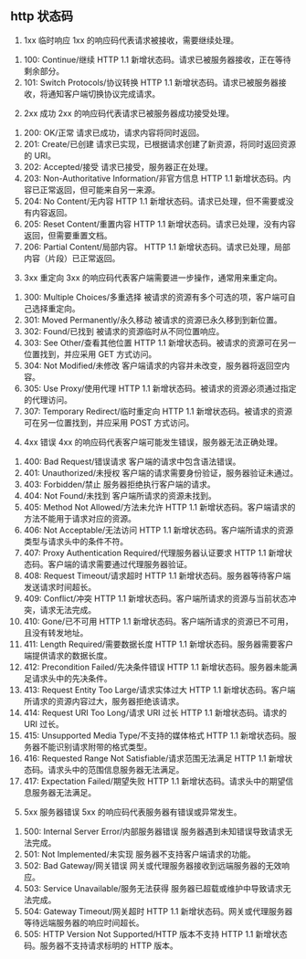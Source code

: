 ## http 状态码

1. 1xx 临时响应
   1xx 的响应码代表请求被接收，需要继续处理。

1) 100: Continue/继续
   HTTP 1.1 新增状态码。请求已被服务器接收，正在等待剩余部分。
2) 101: Switch Protocols/协议转换
   HTTP 1.1 新增状态码。请求已被服务器接收，将通知客户端切换协议完成请求。

2. 2xx 成功
   2xx 的响应码代表请求已被服务器成功接受处理。

1) 200: OK/正常
   请求已成功，请求内容将同时返回。
2) 201: Create/已创建
   请求已实现，已根据请求创建了新资源，将同时返回资源的 URI。
3) 202: Accepted/接受
   请求已接受，服务器正在处理。
4) 203: Non-Authoritative Information/非官方信息
   HTTP 1.1 新增状态码。内容已正常返回，但可能来自另一来源。
5) 204: No Content/无内容
   HTTP 1.1 新增状态码。请求已处理，但不需要或没有内容返回。
6) 205: Reset Content/重置内容
   HTTP 1.1 新增状态码。请求已处理，没有内容返回，但需要重置文档。
7) 206: Partial Content/局部内容。
   HTTP 1.1 新增状态码。请求已处理，局部内容（片段）已正常返回。

3. 3xx 重定向
   3xx 的响应码代表客户端需要进一步操作，通常用来重定向。

1) 300: Multiple Choices/多重选择
   被请求的资源有多个可选的项，客户端可自己选择重定向。
2) 301: Moved Permanently/永久移动
   被请求的资源已永久移到到新位置。
3) 302: Found/已找到
   被请求的资源临时从不同位置响应。
4) 303: See Other/查看其他位置
   HTTP 1.1 新增状态码。被请求的资源可在另一位置找到，并应采用 GET 方式访问。
5) 304: Not Modified/未修改
   客户端请求的内容并未改变，服务器将返回空内容。
6) 305: Use Proxy/使用代理
   HTTP 1.1 新增状态码。被请求的资源必须通过指定的代理访问。
7) 307: Temporary Redirect/临时重定向
   HTTP 1.1 新增状态码。被请求的资源可在另一位置找到，并应采用 POST 方式访问。

4. 4xx 错误
   4xx 的响应码代表客户端可能发生错误，服务器无法正确处理。

1) 400: Bad Request/错误请求
   客户端的请求中包含语法错误。
2) 401: Unauthorized/未授权
   客户端的请求需要身份验证，服务器验证未通过。
3) 403: Forbidden/禁止
   服务器拒绝执行客户端的请求。
4) 404: Not Found/未找到
   客户端所请求的资源未找到。
5) 405: Method Not Allowed/方法未允许
   HTTP 1.1 新增状态码。客户端请求的方法不能用于请求对应的资源。
6) 406: Not Acceptable/无法访问
   HTTP 1.1 新增状态码。客户端所请求的资源类型与请求头中的条件不符。
7) 407: Proxy Authentication Required/代理服务器认证要求
   HTTP 1.1 新增状态码。客户端的请求需要通过代理服务器验证。
8) 408: Request Timeout/请求超时
   HTTP 1.1 新增状态码。服务器等待客户端发送请求时间超长。
9) 409: Conflict/冲突
   HTTP 1.1 新增状态码。客户端所请求的资源与当前状态冲突，请求无法完成。
10) 410: Gone/已不可用
    HTTP 1.1 新增状态码。客户端所请求的资源已不可用，且没有转发地址。
11) 411: Length Required/需要数据长度
    HTTP 1.1 新增状态码。服务器需要客户端提供请求的数据长度。
12) 412: Precondition Failed/先决条件错误
    HTTP 1.1 新增状态码。服务器未能满足请求头中的先决条件。
13) 413: Request Entity Too Large/请求实体过大
    HTTP 1.1 新增状态码。客户端所请求的资源内容过大，服务器拒绝该请求。
14) 414: Request URI Too Long/请求 URI 过长
    HTTP 1.1 新增状态码。请求的 URI 过长。
15) 415: Unsupported Media Type/不支持的媒体格式
    HTTP 1.1 新增状态码。服务器不能识别请求附带的格式类型。
16) 416: Requested Range Not Satisfiable/请求范围无法满足
    HTTP 1.1 新增状态码。请求头中的范围信息服务器无法满足。
17) 417: Expectation Failed/期望失败
    HTTP 1.1 新增状态码。请求头中的期望信息服务器无法满足。

5. 5xx 服务器错误
   5xx 的响应码代表服务器有错误或异常发生。

1) 500: Internal Server Error/内部服务器错误
   服务器遇到未知错误导致请求无法完成。
2) 501: Not Implemented/未实现
   服务器不支持客户端请求的功能。
3) 502: Bad Gateway/网关错误
   网关或代理服务器接收到远端服务器的无效响应。
4) 503: Service Unavailable/服务无法获得
   服务器已超载或维护中导致请求无法完成。
5) 504: Gateway Timeout/网关超时
   HTTP 1.1 新增状态码。网关或代理服务器等待远端服务器的响应时间超长。
6) 505: HTTP Version Not Supported/HTTP 版本不支持
   HTTP 1.1 新增状态码。服务器不支持请求标明的 HTTP 版本。
